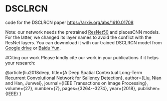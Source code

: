 # DSCLRCN
code for the DSCLRCN paper https://arxiv.org/abs/1610.01708

Note: our network needs the pretrained [ResNet50](https://github.com/KaimingHe/deep-residual-networks) and placesCNN models. For the latter, we changed its layer names to avoid the conflict with the ResNet layers. You can downnload it with our trained DSCLRCN model from [Google drive](https://drive.google.com/open?id=0B1sbejbIJIW3N0p4WkdIOG5lZ2c) or [Baidu Yun](http://pan.baidu.com/s/1jIKMqTC). 

#Citing our work
Please kindly cite our work in your publications if it helps your research:

@article{liu2018deep,
  title={A Deep Spatial Contextual Long-Term Recurrent Convolutional Network for Saliency Detection},
  author={Liu, Nian and Han, Junwei},
  journal={IEEE Transactions on Image Processing},
  volume={27},
  number={7},
  pages={3264--3274},
  year={2018},
  publisher={IEEE}
}
